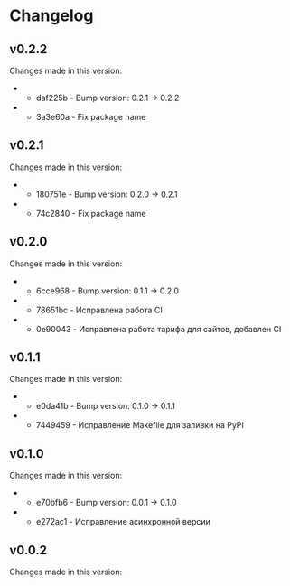 # Changelog
## v0.2.2

Changes made in this version: 
* * daf225b - Bump version: 0.2.1 → 0.2.2
* * 3a3e60a - Fix package name
## v0.2.1

Changes made in this version: 
* * 180751e - Bump version: 0.2.0 → 0.2.1
* * 74c2840 - Fix package name
## v0.2.0

Changes made in this version: 
* * 6cce968 - Bump version: 0.1.1 → 0.2.0
* * 78651bc - Исправлена работа CI
* * 0e90043 - Исправлена работа тарифа для сайтов, добавлен CI
## v0.1.1

Changes made in this version: 
* * e0da41b - Bump version: 0.1.0 → 0.1.1
* * 7449459 - Исправление Makefile для заливки на PyPI
## v0.1.0 
 Changes made in this version: 
* * e70bfb6 - Bump version: 0.0.1 → 0.1.0
* * e272ac1 - Исправление асинхронной версии
## v0.0.2 
 Changes made in this version: 
